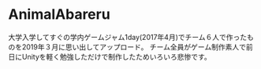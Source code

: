 # AnimalAbareru
大学入学してすぐの学内ゲームジャム1day(2017年4月)でチーム６人で作ったものを2019年３月に思い出してアップロード。
チーム全員がゲーム制作素人で前日にUnityを軽く勉強しただけで制作したためいろいろ悲惨です。
